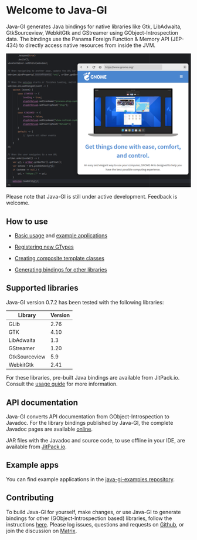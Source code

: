 # Welcome to Java-GI

Java-GI generates Java bindings for native libraries like Gtk, LibAdwaita, GtkSourceview, WebkitGtk and GStreamer using GObject-Introspection data. The bindings use the Panama Foreign Function & Memory API (JEP-434) to directly access native resources from inside the JVM.

![Screenshot of Java-GI code with the Browser example](img/browser-screenshot.png)

Please note that Java-GI is still under active development. Feedback is welcome.

## How to use

* [Basic usage](usage.md) and [example applications](examples.md)

* [Registering new GTypes](register.md)

* [Creating composite template classes](templates.md)

* [Generating bindings for other libraries](generate.md)

## Supported libraries

Java-GI version 0.7.2 has been tested with the following libraries:

| Library       | Version |
|---------------|---------|
| GLib          | 2.76    |
| GTK           | 4.10    |
| LibAdwaita    | 1.3     |
| GStreamer     | 1.20    |
| GtkSourceview | 5.9     |
| WebkitGtk     | 2.41    |

For these libraries, pre-built Java bindings are available from JitPack.io. Consult the [usage guide](usage.md) for more information.

## API documentation

Java-GI converts API documentation from GObject-Introspection to Javadoc. For the library bindings published by Java-GI, the complete Javadoc pages are available [online](https://jwharm.github.io/java-gi/javadoc).

JAR files with the Javadoc and source code, to use offline in your IDE, are available from [JitPack.io](https://jitpack.io/#jwharm/java-gi/0.6.1).

## Example apps

You can find example applications in the [java-gi-examples repository](https://github.com/jwharm/java-gi-examples).

## Contributing

To build Java-GI for yourself, make changes, or use Java-GI to generate bindings for other (GObject-Introspection based) libraries, follow the instructions [here](https://jwharm.github.io/java-gi/generate/). Please log issues, questions and requests on [Github](https://github.com/jwharm/java-gi), or join the discussion on [Matrix](https://matrix.to/#/#java-gi:matrix.org).
